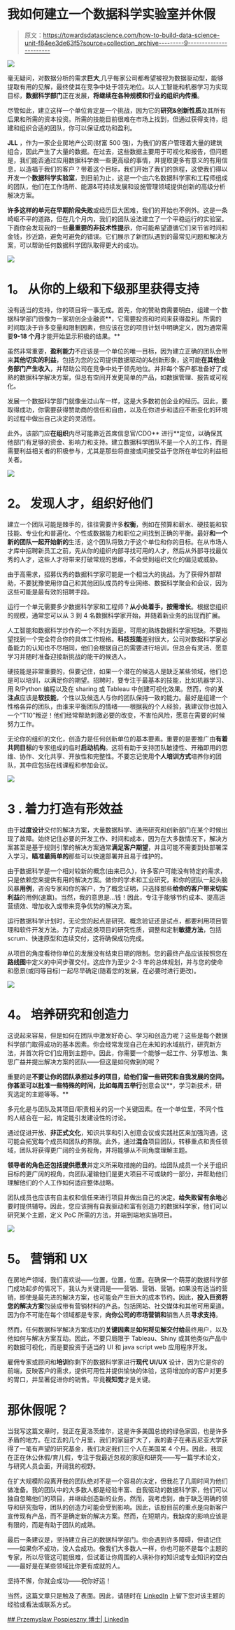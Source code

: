 # 我如何建立一个数据科学实验室并休假

> 原文：<https://towardsdatascience.com/how-to-build-data-science-unit-f84ee3de63f5?source=collection_archive---------9----------------------->

![](img/72e47ce9d56731ffaa94b9fa905a3289.png)

毫无疑问，对数据分析的需求**巨大**,几乎每家公司都希望被视为数据驱动型，能够提取有用的见解，最终使其在竞争中处于领先地位。以人工智能和机器学习为实现目标，**数据科学部门**正在发展，**将继续在各种规模和行业的组织内传播**。

尽管如此，建立这样一个单位肯定是一个挑战，因为它的**研究&创新性质**及其所有后果和所需的资本投资。所需的技能目前很难在市场上找到，但通过获得支持，组建和组织合适的团队，你可以保证成功和盈利。

**JLL** ，作为一家企业房地产公司(财富 500 强)，为我们的客户管理着大量的建筑组合，因此产生了大量的数据。在过去，这些数据主要用于可视化和报告，但问题是，我们能否通过应用数据科学做一些更高级的事情，并提取更多有意义的有用信息，以造福于我们的客户？带着这个目标，我们开始了我们的旅程，这使我们得以开发一个**数据科学实验室**，到目前为止，这是一个由六名数据科学家和工程师组成的团队，他们在工作场所、能源&可持续发展和设施管理领域提供创新的高级分析解决方案。

**许多这样的单元在早期阶段失败**或经历巨大困难，我们的开始也不例外。这是一条崎岖不平的道路，但在几个月内，我们的团队设法建立了一个平稳运行的实验室。下面你会发现我的一些**最重要的非技术性提示**，你可能希望遵循它们来节省时间和金钱，抄近路，避免可避免的错误。它们展示了新团队遇到的最常见问题和解决方案，可以帮助任何数据科学团队取得更大的成功。

![](img/5dee2cdad9d0def8edcb69cc897b68a9.png)

# **1。** **从你的上级和下级那里获得支持**

没有适当的支持，你的项目将一事无成。首先，你的赞助商需要明白，组建一个数据科学部门很像为一家初创企业融资**，它需要投资和时间来获得盈利。所需的时间取决于许多变量和限制因素，但应该在您的项目计划中明确定义，因为通常需要**9-18 个月**才能开始显示积极的结果。**

虽然非常重要，**盈利能力**不应该是一个单位的唯一目标，因为建立正确的团队会带来**其他切实的利益**，包括为您的公司提供数据驱动的&创新形象，这可能**在其他业务部门产生收入**，并帮助公司在竞争中处于领先地位。并非每个客户都准备好了成熟的数据科学解决方案，但总有空间开发更简单的产品，如数据管理、报告或可视化。

发展一个数据科学部门就像坐过山车一样，这是大多数初创企业的经历。因此，要取得成功，你需要获得赞助商的信任和自由，以及在你进步和适应不断变化的环境的过程中做出自己决定的灵活性。

此外，该部门应**在组织**内尽可能靠近首席信息官/CDO** 进行**定位，以确保其他部门有足够的资金、影响力和支持。建立数据科学团队不是一个人的工作，而是需要利益相关者的积极参与，尤其是那些将直接或间接受益于您所在单位的利益相关者。

![](img/66a6b0cf984e9697290002f4b9ad0db7.png)

# **2。** **发现人才，组织好他们**

建立一个团队可能是棘手的，往往需要许多**权衡**，例如在预算和薪水、硬技能和软技能、专业化和普遍化、个性或数据能力和职位之间找到正确的平衡。最好**和一个新的团队一起开始新的**生活，这个团队将致力于这个单位和你的目标。在从市场人才库中招聘新员工之前，先从你的组织内部寻找可用的人才，然后从外部寻找最优秀的人才，这些人才将带来打破常规的思维，不会受到组织文化的偏见或威胁。

由于高需求，招募优秀的数据科学家可能是一个相当大的挑战。为了获得外部帮助，不要犹豫使用你自己和其他团队成员的专业网络、数据科学聚会和会议，因为这些可能是最有效的招聘手段。

运行一个单元需要多少数据科学家和工程师？**从小处着手，按需增长**。根据您组织的规模，通常您可以从 3 到 4 名数据科学家开始，并随着新业务的出现而扩展。

人工智能和数据科学炒作的一个不利方面是，可用的熟练数据科学家短缺。不要指望找到一个完全符合你的具体工作规格。**科技技能**差别很大，公司对数据科学家必备能力的认知也不尽相同，他们会根据自己的需要进行培训，但总会有灵活、愿意学习并随时准备迎接新挑战的能干的候选人。

硬技能是非常重要的，但要记住，如果一个潜在的候选人是缺乏某些领域，他们总是可以培训，以满足你的期望。招聘时，要专注于最基本的技能，比如机器学习、用 R/Python 编程以及在 sharing 或 Tableau 中创建可视化效果。然而，你的**关注点**应该是**软技能**，个性以及候选人与你的团队保持一致的能力。最好是组建一个性格各异的团队，由谁来平衡团队的情绪——根据我的个人经验，我建议你也加入一个“T10”叛逆！他们经常帮助刺激必要的改变，不害怕风险，愿意在需要的时候努力工作。

无论你的组织的文化，创造力是任何创新单位的基本要素。重要的是要推广由**有着共同目标**的专家组成的临时**启动机构**。这将有助于支持团队敏捷性、开箱即用的思维、协作、文化共享、开放性和完整性。不要忘记使用**个人培训方式**培养你的团队，其中应包括在线课程和参加会议。

![](img/09ce8c0fe81ac33844a12f6bb02fe865.png)

# **3 .** **着力打造有形效益**

由于**过度设计**交付的解决方案，大量数据科学、通用研究和创新部门在某个时候出现了故障。始终记住必要的开发工作、时间和成本，因为在大多数情况下，解决方案甚至是基于规则引擎的解决方案通常**满足客户期望**，并且可能不需要到处部署深入学习。**瞄准最简单的**那些可以快速部署并且易于维护的。

由于数据科学是一个相对较新的概念(由来已久)，许多客户可能没有特定的需求，只是依赖您来提供有用的解决方案。做你的学术和工业研究，和你的团队一起头脑风暴**用例**，咨询专家和你的客户，为了概念证明，只选择那些**给你的客户带来切实利益**的用例(速赢)。当然，我的意思是…钱！因此，专注于能够节约成本、提高运营绩效、增加收入或带来竞争优势的解决方案。

运行数据科学计划时，无论您的起点是研究、概念验证还是试点，都要利用项目管理和软件开发方法。为了完成这类项目的研究性质，调整和定制**敏捷方法**，包括 scrum、快速原型和连续交付，这将确保成功完成。

从项目的角度看待你单位的发展没有结束日期的限制。您的最终产品应该按照您在**路线图**中定义的中间步骤交付。这应作为至少 2-3 年的总体规划，并与您的使命和愿景(或同等目标)一起尽早确定(随着您的发展，在必要时进行更改)。

![](img/b33f858aef86c5db1ee09905054ff74a.png)

# **4。** **培养研究和创造力**

这说起来容易，但是如何在团队中激发好奇心、学习和创造力呢？这些是每个数据科学部门取得成功的基本因素。你会经常发现自己在未知的水域航行，研究新方法，并首次将它们应用到主题中。因此，你需要一个能够一起工作、分享想法、集思广益并提出解决方案的团队——但这是如何做到的呢？

重要的是**不要让你的团队承担过多的项目，给他们留一些研究和自我发展的空间。你甚至可以批准一些特殊的时间，比如每周五举行**创意会议**，学习新技术，研究选定的主题等等。**

多元化是与团队及其项目/职责相关的另一个关键因素。在一个单位里，不同个性的人结合在一起，肯定能引发建设性的讨论。

通过促进开放、**非正式文化**，知识共享和引入创意会议或实践社区来加强沟通，这可能会拓宽每个成员和团队的界限。此外，通过**混合**项目团队，转移重点和责任领域，团队将获得更广阔的业务视角，并将能够从不同角度理解主题。

**领导者的角色还包括提供愿景**并定义所采取措施的目的。给团队成员一个关于组织目标的更广阔的视角，向团队灌输他们是更大项目不可或缺的一部分，并帮助他们理解他们的个人工作如何适应整体战略。

团队成员也应该有自主权和信任来进行项目并做出自己的决定。**给失败留有余地**必要时提供辅导。因此，您应该拥有自我驱动和富有创造力的数据科学家，他们可以研究某个主题，定义 PoC 所需的方法，并端到端地实施项目。

![](img/1723bc6e8921dcf31a3cefc3b3d9a9d3.png)

# **5。** **营销和 UX**

在房地产领域，我们喜欢说——位置，位置，位置。在确保一个萌芽的数据科学部门成功起步的情况下，我认为关键词是——营销、营销、营销。如果没有适当的营销，即使是最先进的解决方案，也可能会产生巨大的成本节约。因此，**投入巨资将您的解决方案**包装成带有营销材料的产品，包括网站、社交媒体和其他可用渠道。因为你不可能在每个领域都是专家，**向你公司的市场营销和**销售人员**寻求支持**。

然而，任何数据科学解决方案成功的**关键因素**是**如何将见解交付给**最终用户，以及他如何与解决方案互动。因此，不要只局限于 Tableau、Shiny 或其他类似产品中的数据可视化，而是要投资于适当的 UI 和 java script web 应用程序开发。

雇佣专家或顾问和**培训**你剩下的数据科学家进行**现代 UI/UX** 设计，因为它是你的前端，反映客户的需求，提供可用性并提供愉快的体验，这将增加你的客户对更多的胃口，并显著促进你的销售。毕竟**视知觉**才是关键。

# 那休假呢？

当我写这篇文章时，我正在夏洛茨维尔，这是许多美国总统的绿色家园，也是许多矛盾的地方。在过去的几个月里，我们的家庭扩大了，我的妻子在弗吉尼亚大学获得了一笔有声望的研究基金，我们决定我们三个人在美国呆 4 个月。因此，我现在正在休公休假/育儿假，专注于我最近忽视的家庭和研究——写一篇学术论文，与研究人员会面，开阔我的视野。

在扩大规模阶段离开我的团队绝对不是一个容易的决定，但我花了几周时间为他们做准备。我的团队中的大多数人都是经验丰富、自我驱动的数据科学家，他们可以独自忽略他们的项目，并继续创造新的业务。然而，我考虑到，由于缺乏明确的领导和研究指导，团队的创造力可能会受到影响。因此，该股目前的重点是向新客户宣传现有产品，而不是确定新的解决方案。然而，在短期内，我缺席的影响应该是有限的，而是有助于团队的成熟。

最后一条建议是，坚持建立自己的数据科学部门。你会遇到许多障碍，但请记住——如果你不成功，没人会成功。像我们大多数人一样，你也可能不是每个主题的专家，所以尽管这可能很难，但试着让你周围的人填补你的知识或专业知识的空白——最好是在某些领域比你更有成就的人。

坚持不懈，你就会成功——祝你好运！

当然，这篇文章只是触及了表面。因此，请随时在 [LinkedIn](https://www.linkedin.com/in/ppospieszny/) 上留下您对该主题的经验或看法或联系方式。

[](https://www.linkedin.com/in/ppospieszny/) [## Przemyslaw Pospieszny 博士| LinkedIn](https://www.linkedin.com/in/ppospieszny/)